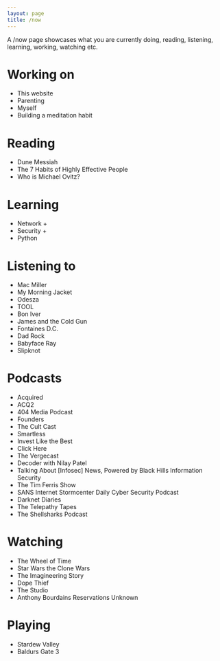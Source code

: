 ```yaml
---
layout: page
title: /now
---
```


A /now page showcases what you are currently doing, reading, listening, learning, working, watching etc.

# Working on

- This website
- Parenting
- Myself
- Building a meditation habit

# Reading

- Dune Messiah 
- The 7 Habits of Highly Effective People
- Who is Michael Ovitz?

# Learning

- Network +
- Security +
- Python

# Listening to

- Mac Miller
- My Morning Jacket
- Odesza
- TOOL
- Bon Iver
- James and the Cold Gun
- Fontaines D.C.
- Dad Rock
- Babyface Ray
- Slipknot

# Podcasts

- Acquired
- ACQ2
- 404 Media Podcast
- Founders
- The Cult Cast
- Smartless
- Invest Like the Best
- Click Here
- The Vergecast
- Decoder with Nilay Patel
- Talking About [Infosec] News, Powered by Black Hills Information Security
- The Tim Ferris Show
- SANS Internet Stormcenter Daily Cyber Security Podcast
- Darknet Diaries
- The Telepathy Tapes
- The Shellsharks Podcast

# Watching

- The Wheel of Time
- Star Wars the Clone Wars
- The Imagineering Story
- Dope Thief
- The Studio
- Anthony Bourdains Reservations Unknown

# Playing

- Stardew Valley
- Baldurs Gate 3

